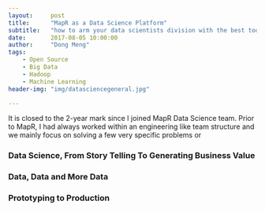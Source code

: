 ```yaml
---
layout:     post
title:      "MapR as a Data Science Platform"
subtitle:   "how to arm your data scientists division with the best tool they need to be successful"
date:       2017-08-05 10:00:00
author:     "Dong Meng"
tags:
    - Open Source
    - Big Data
    - Hadoop
    - Machine Learning
header-img: "img/datasciencegeneral.jpg"

---
```


It is closed to the 2-year mark since I joined MapR Data Science team. Prior to MapR, I had always worked within an engineering like team structure and we mainly focus on solving a few very specific problems or  

<h3 class="section-heading">Data Science, From Story Telling To Generating Business Value</h3>

<h3 class="section-heading">Data, Data and More Data </h3>

<h3 class="section-heading">Prototyping to Production</h3>


